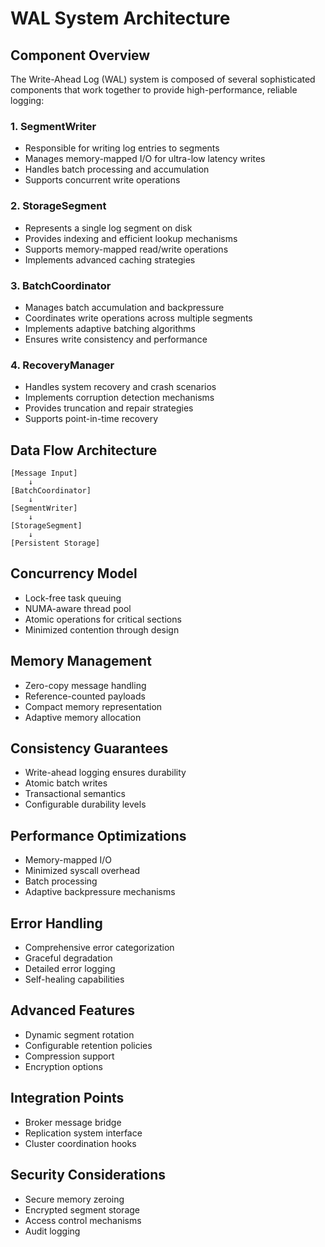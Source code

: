 # WAL System Architecture

## Component Overview

The Write-Ahead Log (WAL) system is composed of several sophisticated components that work together to provide high-performance, reliable logging:

### 1. SegmentWriter
- Responsible for writing log entries to segments
- Manages memory-mapped I/O for ultra-low latency writes
- Handles batch processing and accumulation
- Supports concurrent write operations

### 2. StorageSegment
- Represents a single log segment on disk
- Provides indexing and efficient lookup mechanisms
- Supports memory-mapped read/write operations
- Implements advanced caching strategies

### 3. BatchCoordinator
- Manages batch accumulation and backpressure
- Coordinates write operations across multiple segments
- Implements adaptive batching algorithms
- Ensures write consistency and performance

### 4. RecoveryManager
- Handles system recovery and crash scenarios
- Implements corruption detection mechanisms
- Provides truncation and repair strategies
- Supports point-in-time recovery

## Data Flow Architecture

```
[Message Input]
    ↓
[BatchCoordinator]
    ↓
[SegmentWriter]
    ↓
[StorageSegment]
    ↓
[Persistent Storage]
```

## Concurrency Model

- Lock-free task queuing
- NUMA-aware thread pool
- Atomic operations for critical sections
- Minimized contention through design

## Memory Management

- Zero-copy message handling
- Reference-counted payloads
- Compact memory representation
- Adaptive memory allocation

## Consistency Guarantees

- Write-ahead logging ensures durability
- Atomic batch writes
- Transactional semantics
- Configurable durability levels

## Performance Optimizations

- Memory-mapped I/O
- Minimized syscall overhead
- Batch processing
- Adaptive backpressure mechanisms

## Error Handling

- Comprehensive error categorization
- Graceful degradation
- Detailed error logging
- Self-healing capabilities

## Advanced Features

- Dynamic segment rotation
- Configurable retention policies
- Compression support
- Encryption options

## Integration Points

- Broker message bridge
- Replication system interface
- Cluster coordination hooks

## Security Considerations

- Secure memory zeroing
- Encrypted segment storage
- Access control mechanisms
- Audit logging